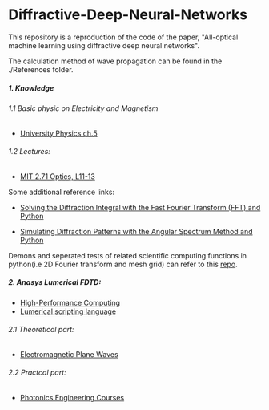 # Diffractive-Deep-Neural-Networks
This repository is a reproduction of the code of the paper, "All-optical machine learning using diffractive deep neural networks".

The calculation method of wave propagation can be found in the ./References folder.  
##### 1. Knowledge
###### 1.1 Basic physic on Electricity and Magnetism
- [University Physics ch.5](https://openstax.org/books/university-physics-volume-2/pages/5-introduction)
###### 1.2 Lectures:
- [MIT 2.71 Optics, L11-13](https://ocw.mit.edu/courses/2-71-optics-spring-2009/video_galleries/video-lectures/)

Some additional reference links:
- [Solving the Diffraction Integral with the Fast Fourier Transform (FFT) and Python](https://rafael-fuente.github.io/solving-the-diffraction-integral-with-the-fast-fourier-transform-fft-and-python.html)

- [Simulating Diffraction Patterns with the Angular Spectrum Method and Python](https://rafael-fuente.github.io/simulating-diffraction-patterns-with-the-angular-spectrum-method-and-python.html)


Demons and seperated tests of related scientific computing functions in python(i.e 2D Fourier transform and mesh grid) can refer to this [repo](https://github.com/0ce38a2b/Scientific-Programming).


##### 2. Anasys Lumerical FDTD:
- [High-Performance Computing](https://optics.ansys.com/hc/en-us/categories/360002147933-High-Performance-Computing)
- [Lumerical scripting language](https://optics.ansys.com/hc/en-us/articles/360037228834-Lumerical-scripting-language-By-category)
###### 2.1 Theoretical part:
- [Electromagnetic Plane Waves](https://courses.ansys.com/index.php/courses/electromagnetic-plane-waves/)
###### 2.2 Practcal part:
- [Photonics Engineering Courses](https://courses.ansys.com/index.php/photonics/)
